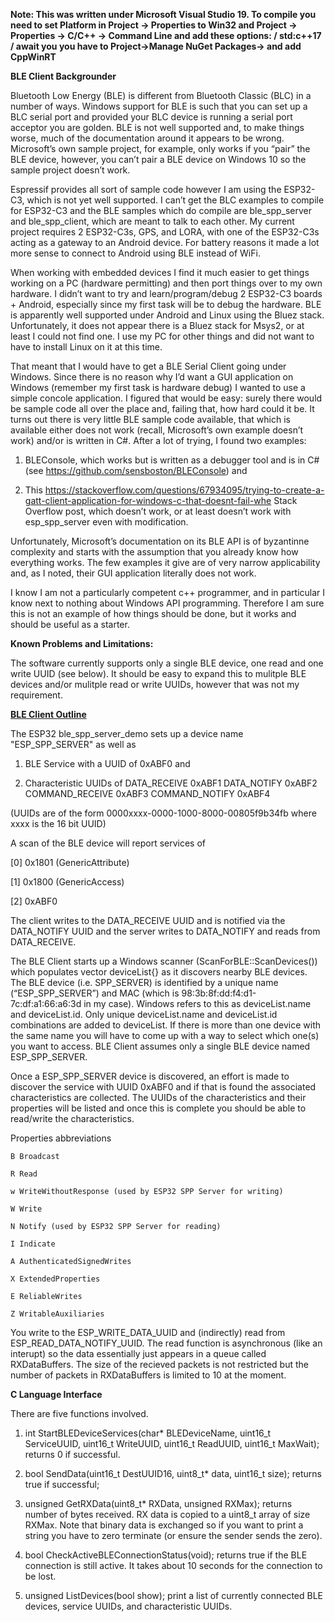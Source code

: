 <b> Note: This was written under Microsoft Visual Studio 19. To compile you need to set Platform in Project -> Properties to Win32 and
    Project -> Properties -> C/C++ -> Command Line and add these options: / std:c++17 / await you you have to Project->Manage NuGet Packages-> and add CppWinRT</b>

<b>BLE Client Backgrounder</b>

Bluetooth Low Energy (BLE) is different from Bluetooth Classic (BLC) in a number of ways. Windows support for BLE is such that you can set up a BLC serial port and provided your BLC device is running a serial port acceptor you are golden. BLE is not well supported and, to make things worse, much of the documentation around it appears to be wrong. Microsoft’s own sample project, for example, only works if you “pair” the BLE device, however, you can’t pair a BLE device on Windows 10 so the sample project doesn’t work.

Espressif provides all sort of sample code however I am using the ESP32-C3, which is not yet well supported. I can’t get the BLC examples to compile for ESP32-C3 and the BLE samples which do compile are ble_spp_server and ble_spp_client, which are meant to talk to each other. My current project requires 2 ESP32-C3s, GPS, and LORA, with one of the ESP32-C3s acting as a gateway to an Android device. For battery reasons it made a lot more sense to connect to Android using BLE instead of WiFi.

When working with embedded devices I find it much easier to get things working on a PC (hardware permitting) and then port things over to my own hardware. I didn’t want to try and learn/program/debug 2 ESP32-C3 boards + Android, especially since my first task will be to debug the hardware. BLE is apparently well supported under Android and Linux using the Bluez stack. Unfortunately, it does not appear there is a Bluez stack for Msys2, or at least I could not find one. I use my PC for other things and did not want to have to install Linux on it at this time.

That meant that I would have to get a BLE Serial Client going under Windows. Since there is no reason why I’d want a GUI application on Windows (remember my first task is hardware debug) I wanted to use a simple concole application. I figured that would be easy: surely there would be sample code all over the place and, failing that, how hard could it be. It turns out there is very little BLE sample code available, that which is available either does not work (recall, Microsoft’s own example doesn’t work) and/or is written in C#. After a lot of trying, I found two examples:

1) BLEConsole, which works but is written as a debugger tool and is in C# (see https://github.com/sensboston/BLEConsole) and

2) This https://stackoverflow.com/questions/67934095/trying-to-create-a-gatt-client-application-for-windows-c-that-doesnt-fail-whe Stack Overflow post, which doesn’t work, or at least doesn’t work with esp_spp_server even with modification.

Unfortunately, Microsoft’s documentation on its BLE API is of byzantinne complexity and starts with the assumption that you already know how everything works. The few examples it give are of very narrow applicability and, as I noted, their GUI application literally does not work.

I know I am not a particularly competent c++ programmer, and in particular I know next to nothing about Windows API programming. Therefore I am sure this is not an example of how things should be done, but it works and should be useful as a starter.


<b>Known Problems and Limitations:</b> 

The software currently supports only a single BLE device, one read and one write UUID (see below). It should be easy to expand this to mulitple BLE devices and/or mulitple read or write UUIDs, however that was not my requirement.

<b><u>BLE Client Outline</b></u>

The ESP32 ble_spp_server_demo sets up a device name "ESP_SPP_SERVER" as well as 

1) BLE Service with a UUID of 0xABF0 and

2) Characteristic UUIDs of
DATA_RECEIVE 0xABF1
DATA_NOTIFY 0xABF2
COMMAND_RECEIVE 0xABF3
COMMAND_NOTIFY 0xABF4

(UUIDs are of the form 0000xxxx-0000-1000-8000-00805f9b34fb where xxxx is the 16 bit UUID)

A scan of the BLE device will report services of

[0] 0x1801 (GenericAttribute)

[1] 0x1800 (GenericAccess)

[2] 0xABF0

The client writes to the DATA_RECEIVE UUID and is notified via the DATA_NOTIFY UUID and the server writes to DATA_NOTIFY and reads from DATA_RECEIVE.

The BLE Client starts up a Windows scanner (ScanForBLE::ScanDevices()) which populates vector<BLEDeviceData> deviceList{} as it discovers nearby BLE devices. The BLE device (i.e. SPP_SERVER) is identified by a unique name (“ESP_SPP_SERVER”) and MAC (which is 98:3b:8f:dd:f4:d1-7c:df:a1:66:a6:3d in my case). Windows refers to this as deviceList.name and deviceList.id. Only unique deviceList.name and deviceList.id combinations are added to deviceList. If there is more than one device with the same name you will have to come up with a way to select which one(s) you want to access. BLE Client assumes only a single BLE device named ESP_SPP_SERVER.

Once a ESP_SPP_SERVER device is discovered, an effort is made to discover the service with UUID 0xABF0 and if that is found the associated characteristics are collected. The UUIDs of the characteristics and their properties will be listed and once this is complete you should be able to read/write the characteristics. 

Properties abbreviations

    B Broadcast

    R Read 

    w WriteWithoutResponse (used by ESP32 SPP Server for writing)

    W Write

    N Notify (used by ESP32 SPP Server for reading)

    I Indicate

    A AuthenticatedSignedWrites

    X ExtendedProperties

    E ReliableWrites

    Z WritableAuxiliaries

You write to the ESP_WRITE_DATA_UUID and (indirectly) read from ESP_READ_DATA_NOTIFY_UUID. The read function is asynchronous (like an interupt) so the data essentially just appears in a queue called RXDataBuffers. The size of the recieved packets is not restricted but the number of packets in RXDataBuffers is limited to 10 at the moment. 


<b>C Language Interface</b>

There are five functions involved.

1) int StartBLEDeviceServices(char* BLEDeviceName, uint16_t ServiceUUID, uint16_t WriteUUID, uint16_t ReadUUID, uint16_t MaxWait);
   returns 0 if successful. 

2) bool SendData(uint16_t DestUUID16, uint8_t* data, uint16_t size);
   returns true if successful;

3) unsigned GetRXData(uint8_t* RXData, unsigned RXMax);
   returns number of bytes received. RX data is copied to a uint8_t array of size RXMax. Note that binary data is 
   exchanged so if you want to print a string you have to zero terminate (or ensure the sender sends the zero).

4) bool CheckActiveBLEConnectionStatus(void);
   returns true if the BLE connection is still active. It takes about 10 seconds for the connection to be lost.

5) unsigned ListDevices(bool show);
   print a list of currently connected BLE devices, service UUIDs, and characteristic UUIDs.
